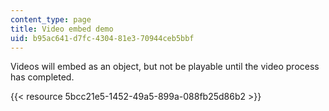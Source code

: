 ```yaml
---
content_type: page
title: Video embed demo
uid: b95ac641-d7fc-4304-81e3-70944ceb5bbf
---
```

Videos will embed as an object, but not be playable until the video process has completed.

{{< resource 5bcc21e5-1452-49a5-899a-088fb25d86b2 >}}